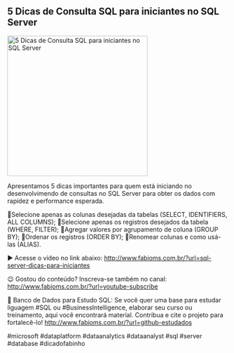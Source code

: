## 5 Dicas de Consulta SQL para iniciantes no SQL Server

<img src="https://fabioms.com.br//uploads/youtube/TNQy13xrrSk.png" alt="5 Dicas de Consulta SQL para iniciantes no SQL Server" title="SQL Server" width="320"/>

Apresentamos 5 dicas importantes para quem está iniciando no desenvolvimendo de consultas no SQL Server para obter os dados com rapidez e performance esperada.

🔹Selecione apenas as colunas desejadas da tabelas (SELECT, IDENTIFIERS, ALL COLUMNS);
🔹Selecione apenas os registros desejados da tabela (WHERE, FILTER);
🔹Agregar valores por agrupamento de coluna (GROUP BY);
🔹Ordenar os registros (ORDER BY);
🔹Renomear colunas e como usá-las (ALIAS).

▶️ Acesse o vídeo no link abaixo:
http://www.fabioms.com.br/?url=sql-server-dicas-para-iniciantes

😉 Gostou do conteúdo? Inscreva-se também no canal:
http://www.fabioms.com.br/?url=youtube-subscribe

🎁 Banco de Dados para Estudo SQL:
Se você quer uma base para estudar liguagem #SQL ou #BusinessIntelligence, elaborar seu curso ou treinamento, aqui você encontrará material. 
Contribua e cite o projeto para fortalecê-lo!
http://www.fabioms.com.br/?url=github-estudados

#microsoft #dataplatform #dataanalytics #dataanalyst #sql #server #database #dicadofabinho